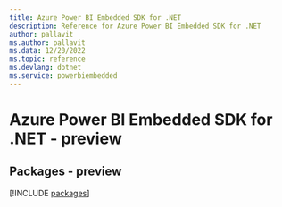```yaml
---
title: Azure Power BI Embedded SDK for .NET
description: Reference for Azure Power BI Embedded SDK for .NET
author: pallavit
ms.author: pallavit
ms.data: 12/20/2022
ms.topic: reference
ms.devlang: dotnet
ms.service: powerbiembedded
---
```

# Azure Power BI Embedded SDK for .NET - preview
## Packages - preview
[!INCLUDE [packages](power-bi-embedded-index.md)]